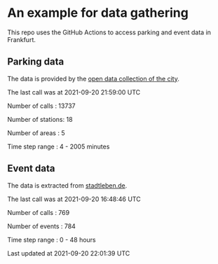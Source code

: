 # An example for data gathering

This repo uses the GitHub Actions to access parking and event data in Frankfurt.

## Parking data
The data is provided by the [open data collection of the city](https://www.offenedaten.frankfurt.de/).

The last call was at 2021-09-20 21:59:00 UTC

Number of calls   : 13737

Number of stations:    18

Number of areas   :     5

Time step range   :     4 -  2005 minutes


## Event data
The data is extracted from [stadtleben.de](https://stadtleben.de/frankfurt/).

The last call was at 2021-09-20 16:48:46 UTC

Number of calls   : 769

Number of events  : 784

Time step range   :   0 -  48 hours


Last updated at 2021-09-20 22:01:39 UTC
